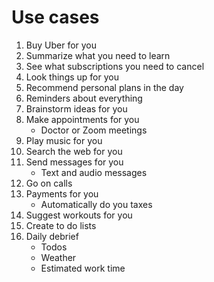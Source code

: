 # Use cases

1. Buy Uber for you
3. Summarize what you need to learn
4. See what subscriptions you need to cancel
5. Look things up for you
6. Recommend personal plans in the day
7. Reminders about everything
8. Brainstorm ideas for you
9. Make appointments for you
    - Doctor or Zoom meetings
10. Play music for you
11. Search the web for you
12. Send messages for you
    - Text and audio messages
13. Go on calls 
14. Payments for you
    - Automatically do you taxes
15. Suggest workouts for you
16. Create to do lists
17. Daily debrief
    - Todos
    - Weather
    - Estimated work time